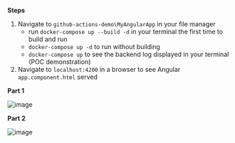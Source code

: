 **Steps**
1. Navigate to `github-actions-demo\MyAngularApp` in your file manager
   - run `docker-compose up --build -d` in your terminal the first time to build and run
   - `docker-compose up -d` to run without building
   - `docker-compose up` to see the backend log displayed in your terminal (POC demonstration)
2. Navigate to `localhost:4200` in a browser to see Angular `app.component.html` served

**Part 1**

![image](https://github.com/jhhtaylor/github-actions-demo/assets/29454433/60882b57-239b-4f8e-8b17-a337c7400854)

**Part 2**

![image](https://github.com/jhhtaylor/github-actions-demo/assets/29454433/3ae47f59-e57e-4f23-b204-b1241850b70c)
